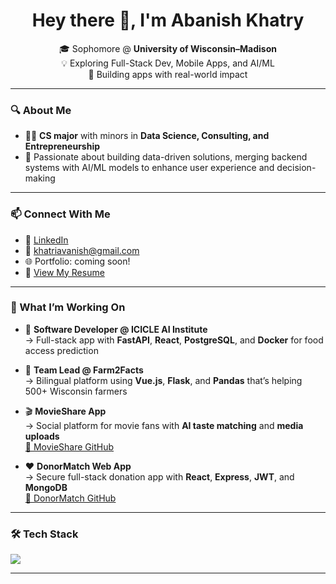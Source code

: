 <h1 align="center">Hey there 👋, I'm Abanish Khatry</h1>

<p align="center">
  🎓 Sophomore @ <strong>University of Wisconsin–Madison</strong>  
  <br>
  💡 Exploring Full-Stack Dev, Mobile Apps, and AI/ML  
  <br>
  🌱 Building apps with real-world impact
</p>

---

### 🔍 About Me

- 🧑‍💻 **CS major** with minors in **Data Science, Consulting, and Entrepreneurship**
- 💬 Passionate about building data-driven solutions, merging backend systems with AI/ML models to enhance user experience and decision-making

---

### 📫 Connect With Me

- 🔗 [LinkedIn](https://linkedin.com/in/abanishkhatry)
- 📧 khatriavanish@gmail.com
- 🌐 Portfolio: coming soon!
- 📄 [View My Resume](https://github.com/abanishkhatry/resume/blob/main/Abanish_Khatry_Resume.pdf)

---


### 🚀 What I’m Working On

- 🧠 **Software Developer @ ICICLE AI Institute**  
  → Full-stack app with **FastAPI**, **React**, **PostgreSQL**, and **Docker** for food access prediction

- 🌾 **Team Lead @ Farm2Facts**  
  → Bilingual platform using **Vue.js**, **Flask**, and **Pandas** that’s helping 500+ Wisconsin farmers

- 🎬 **MovieShare App**  
  → Social platform for movie fans with **AI taste matching** and **media uploads**  
  [🔗 MovieShare GitHub](https://github.com/abanishkhatry/movieshare)

- ❤️ **DonorMatch Web App**  
  → Secure full-stack donation app with **React**, **Express**, **JWT**, and **MongoDB**  
  [🔗 DonorMatch GitHub](https://github.com/abanishkhatry/donormatch)

---

### 🛠️ Tech Stack

<p align="left">
  <img src="https://skillicons.dev/icons?i=java,python,cpp,js,ts,react,nodejs,express,flask,fastapi,postgres,mongodb,firebase,docker,html,css,figma,git" />
</p>


---

